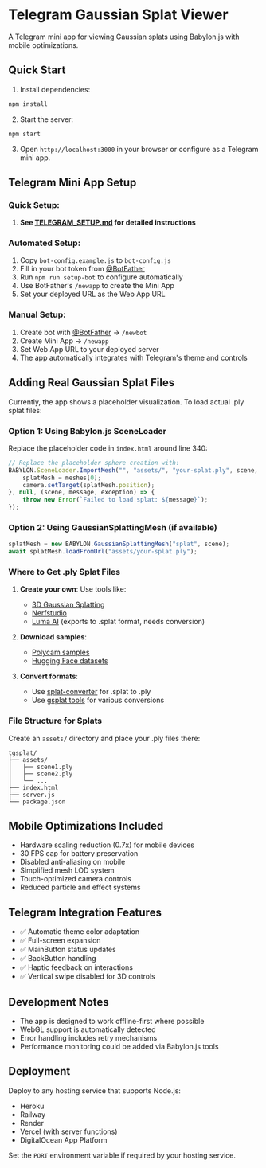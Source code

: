 # Telegram Gaussian Splat Viewer

A Telegram mini app for viewing Gaussian splats using Babylon.js with mobile optimizations.

## Quick Start

1. Install dependencies:
```bash
npm install
```

2. Start the server:
```bash
npm start
```

3. Open `http://localhost:3000` in your browser or configure as a Telegram mini app.

## Telegram Mini App Setup

### Quick Setup:
1. **See [TELEGRAM_SETUP.md](./TELEGRAM_SETUP.md) for detailed instructions**

### Automated Setup:
1. Copy `bot-config.example.js` to `bot-config.js`
2. Fill in your bot token from [@BotFather](https://t.me/botfather)
3. Run `npm run setup-bot` to configure automatically
4. Use BotFather's `/newapp` to create the Mini App
5. Set your deployed URL as the Web App URL

### Manual Setup:
1. Create bot with [@BotFather](https://t.me/botfather) → `/newbot`
2. Create Mini App → `/newapp`
3. Set Web App URL to your deployed server
4. The app automatically integrates with Telegram's theme and controls

## Adding Real Gaussian Splat Files

Currently, the app shows a placeholder visualization. To load actual .ply splat files:

### Option 1: Using Babylon.js SceneLoader
Replace the placeholder code in `index.html` around line 340:

```javascript
// Replace the placeholder sphere creation with:
BABYLON.SceneLoader.ImportMesh("", "assets/", "your-splat.ply", scene, (meshes) => {
    splatMesh = meshes[0];
    camera.setTarget(splatMesh.position);
}, null, (scene, message, exception) => {
    throw new Error(`Failed to load splat: ${message}`);
});
```

### Option 2: Using GaussianSplattingMesh (if available)
```javascript
splatMesh = new BABYLON.GaussianSplattingMesh("splat", scene);
await splatMesh.loadFromUrl("assets/your-splat.ply");
```

### Where to Get .ply Splat Files

1. **Create your own**: Use tools like:
   - [3D Gaussian Splatting](https://github.com/graphdeco-inria/gaussian-splatting)
   - [Nerfstudio](https://docs.nerf.studio/en/latest/)
   - [Luma AI](https://lumalabs.ai/) (exports to .splat format, needs conversion)

2. **Download samples**: 
   - [Polycam samples](https://poly.cam/gaussian-splatting)
   - [Hugging Face datasets](https://huggingface.co/datasets?search=gaussian+splatting)

3. **Convert formats**:
   - Use [splat-converter](https://github.com/antimatter15/splat) for .splat to .ply
   - Use [gsplat tools](https://github.com/nerfstudio-project/gsplat) for various conversions

### File Structure for Splats
Create an `assets/` directory and place your .ply files there:
```
tgsplat/
├── assets/
│   ├── scene1.ply
│   ├── scene2.ply
│   └── ...
├── index.html
├── server.js
└── package.json
```

## Mobile Optimizations Included

- Hardware scaling reduction (0.7x) for mobile devices
- 30 FPS cap for battery preservation
- Disabled anti-aliasing on mobile
- Simplified mesh LOD system
- Touch-optimized camera controls
- Reduced particle and effect systems

## Telegram Integration Features

- ✅ Automatic theme color adaptation
- ✅ Full-screen expansion
- ✅ MainButton status updates
- ✅ BackButton handling
- ✅ Haptic feedback on interactions
- ✅ Vertical swipe disabled for 3D controls

## Development Notes

- The app is designed to work offline-first where possible
- WebGL support is automatically detected
- Error handling includes retry mechanisms
- Performance monitoring could be added via Babylon.js tools

## Deployment

Deploy to any hosting service that supports Node.js:
- Heroku
- Railway
- Render
- Vercel (with server functions)
- DigitalOcean App Platform

Set the `PORT` environment variable if required by your hosting service.